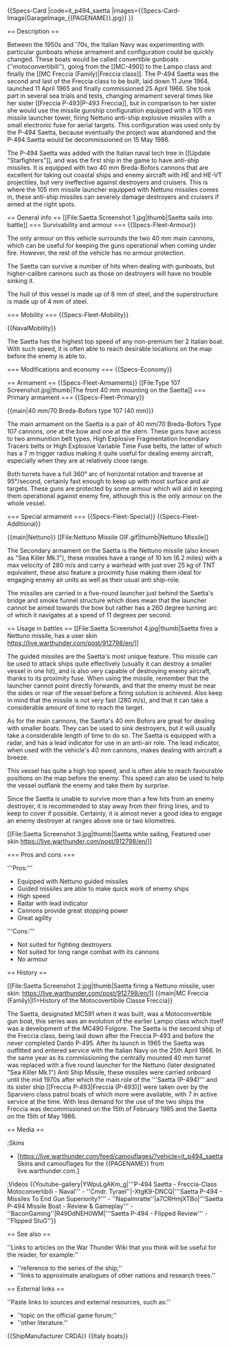 {{Specs-Card
|code=it_p494_saetta
|images={{Specs-Card-Image|GarageImage_{{PAGENAME}}.jpg}}
}}

== Description ==
<!-- ''In the first part of the description, cover the history of the ship's creation and military application. In the second part, tell the reader about using this ship in the game. Add a screenshot: if a beginner player has a hard time remembering vehicles by name, a picture will help them identify the ship in question.'' -->
Between the 1950s and '70s, the Italian Navy was experimenting with particular gunboats whose armament and configuration could be quickly changed. These boats would be called convertible gunboats (''motoconvertibili''), going from the [[MC-490]] to the Lampo class and finally the [[MC Freccia (Family)|Freccia class]]. The P-494 Saetta was the second and last of the Freccia class to be built, laid down 11 June 1964, launched 11 April 1965 and finally commissioned 25 April 1966. She took part in several sea trials and tests, changing armament several times like her sister [[Freccia P-493|P-493 Freccia]], but in comparison to her sister she would use the missile gunship configuration equipped with a 105 mm missile launcher tower, firing Nettuno anti-ship explosive missiles with a small electronic fuse for aerial targets. This configuration was used only by the P-494 Saetta, because eventually the project was abandoned and the P-494 Saetta would be decommissioned on 15 May 1986.

The P-494 Saetta was added with the Italian naval tech tree in [[Update "Starfighters"]], and was the first ship in the game to have anti-ship missiles. It is equipped with two 40 mm Breda-Bofors cannons that are excellent for taking out coastal ships and enemy aircraft with HE and HE-VT projectiles, but very ineffective against destroyers and cruisers. This is where the 105 mm missile launcher equipped with Nettuno missiles comes in, these anti-ship missiles can severely damage destroyers and cruisers if aimed at the right spots.

== General info ==
[[File:Saetta Screenshot 1.jpg|thumb|Saetta sails into battle]]
=== Survivability and armour ===
{{Specs-Fleet-Armour}}
<!-- ''Talk about the vehicle's armour. Note the most well-defended and most vulnerable zones, e.g. the ammo magazine. Evaluate the composition of components and assemblies responsible for movement and manoeuvrability. Evaluate the survivability of the primary and secondary armaments separately. Don't forget to mention the size of the crew, which plays an important role in fleet mechanics. Save tips on preserving survivability for the "Usage in battles" section. If necessary, use a graphical template to show the most well-protected or most vulnerable points in the armour.'' -->

The only armour on this vehicle surrounds the two 40 mm main cannons, which can be useful for keeping the guns operational when coming under fire. However, the rest of the vehicle has no armour protection.

The Saetta can survive a number of hits when dealing with gunboats, but higher-calibre cannons such as those on destroyers will have no trouble sinking it.

The hull of this vessel is made up of 8 mm of steel, and the superstructure is made up of 4 mm of steel.

=== Mobility ===
{{Specs-Fleet-Mobility}}
<!-- ''Write about the ship's mobility. Evaluate its power and manoeuvrability, rudder rerouting speed, stopping speed at full tilt, with its maximum forward and reverse speed.'' -->

{{NavalMobility}}

The Saetta has the highest top speed of any non-premium tier 2 Italian boat. With such speed, it is often able to reach desirable locations on the map before the enemy is able to.

=== Modifications and economy ===
{{Specs-Economy}}

== Armament ==
{{Specs-Fleet-Armaments}}
[[File:Type 107 Screenshot.jpg|thumb|The front 40 mm mounting on the Saetta]]
=== Primary armament ===
{{Specs-Fleet-Primary}}
<!-- ''Provide information about the characteristics of the primary armament. Evaluate their efficacy in battle based on their reload speed, ballistics and the capacity of their shells. Add a link to the main article about the weapon: <code><nowiki>{{main|Weapon name (calibre)}}</nowiki></code>. Broadly describe the ammunition available for the primary armament, and provide recommendations on how to use it and which ammunition to choose.'' -->
{{main|40 mm/70 Breda-Bofors type 107 (40 mm)}}

The main armament on the Saetta is a pair of 40 mm/70 Breda-Bofors Type 107 cannons, one at the bow and one at the stern. These guns have access to two ammunition belt types, High Explosive Fragmentation Incendiary Tracers belts or High Explosive Variable Time Fuse belts, the latter of which has a 7 m trigger radius making it quite useful for dealing enemy aircraft, especially when they are at relatively close range.

Both turrets have a full 360° arc of horizontal rotation and traverse at 95°/second, certainly fast enough to keep up with most surface and air targets. These guns are protected by some armour which will aid in keeping them operational against enemy fire, although this is the only armour on the whole vessel.

=== Special armament ===
{{Specs-Fleet-Special}}
{{Specs-Fleet-Additional}}
<!-- ''Mortars, rocket launchers and missiles are also effective in skilled hands and can take an off-guard opponent by surprise. Evaluate the ammunition of this type of armament and rate its performance in combat. If there are no special armaments, remove this section.'' -->
{{main|Nettuno}}
[[File:Nettuno Missile GIF.gif|thumb|Nettuno Missile]]

The Secondary armament on the Saetta is the Nettuno missile (also known as "Sea Killer Mk.1"), these missiles have a range of 10 km (6.2 miles) with a max velocity of 280 m/s and carry a warhead with just over 25 kg of TNT equivalent, these also feature a proximity fuse making them ideal for engaging enemy air units as well as their usual anti ship-role.

The missiles are carried in a five-round launcher just behind the Saetta's bridge and smoke funnel structure which does mean that the launcher cannot be aimed towards the bow but rather has a 260 degree turning arc of which it navigates at a speed of 11 degrees per second.

== Usage in battles ==
[[File:Saetta Screenshot 4.jpg|thumb|Saetta fires a Nettuno missile, has a user skin https://live.warthunder.com/post/912798/en/]]
<!-- ''Describe the technique of using this ship, the characteristics of her use in a team and tips on strategy. Abstain from writing an entire guide – don't try to provide a single point of view, but give the reader food for thought. Talk about the most dangerous opponents for this vehicle and provide recommendations on fighting them. If necessary, note the specifics of playing with this vehicle in various modes (AB, RB, SB).'' -->

The guided missiles are the Saetta's most unique feature. This missile can be used to attack ships quite effectively (usually it can destroy a smaller vessel in one hit), and is also very capable of destroying enemy aircraft, thanks to its proximity fuse. When using the missile, remember that the launcher cannot point directly forwards, and that the enemy must be near the sides or rear of the vessel before a firing solution is achieved. Also keep in mind that the missile is not very fast (280 m/s), and that it can take a considerable amount of time to reach the target.

As for the main cannons, the Saetta's 40 mm Bofors are great for dealing with smaller boats. They can be used to sink destroyers, but it will usually take a considerable length of time to do so. The Saetta is equipped with a radar, and has a lead indicator for use in an anti-air role. The lead indicator, when used with the vehicle's 40 mm cannons, makes dealing with aircraft a breeze.

This vessel has quite a high top speed, and is often able to reach favourable positions on the map before the enemy. This speed can also be used to help the vessel outflank the enemy and take them by surprise.

Since the Saetta is unable to survive more than a few hits from an enemy destroyer, it is recommended to stay away from their firing lines, and to keep to cover if possible. Certainly, it is almost never a good idea to engage an enemy destroyer at ranges above one or two kilometres.

[[File:Saetta Screenshot 3.jpg|thumb|Saetta while sailing, Featured user skin https://live.warthunder.com/post/912798/en/]]

=== Pros and cons ===
<!-- ''Summarise and briefly evaluate the vehicle in terms of its characteristics and combat effectiveness. Mark its pros and cons in the bulleted list. Try not to use more than 6 points for each of the characteristics. Avoid using categorical definitions such as "bad", "good" and the like - use substitutions with softer forms such as "inadequate" and "effective".'' -->

'''Pros:'''

* Equipped with Nettuno guided missiles
* Guided missiles are able to make quick work of enemy ships
* High speed
* Radar with lead indicator
* Cannons provide great stopping power
* Great agility

'''Cons:'''

* Not suited for fighting destroyers
* Not suited for long range combat with its cannons
* No armour

== History ==
<!-- ''Describe the history of the creation and combat usage of the ship in more detail than in the introduction. If the historical reference turns out to be too long, take it to a separate article, taking a link to the article about the ship and adding a block "/History" (example: <nowiki>https://wiki.warthunder.com/(Ship-name)/History</nowiki>) and add a link to it here using the <code>main</code> template. Be sure to reference text and sources by using <code><nowiki><ref></ref></nowiki></code>, as well as adding them at the end of the article with <code><nowiki><references /></nowiki></code>. This section may also include the ship's dev blog entry (if applicable) and the in-game encyclopedia description (under <code><nowiki>=== In-game description ===</nowiki></code>, also if applicable).'' -->
[[File:Saetta Screenshot 2.jpg|thumb|Saetta firing a Nettuno missile, user skin: https://live.warthunder.com/post/912798/en/]]
{{main|MC Freccia (Family)|l1=History of the Motocovertibile Classe Freccia}}

The Saetta, designated MC591 when it was built, was a Motoconvertible gun boat, this series was an evolution of the earlier Lampo class which itself was a development of the MC490 Folgore. The Saetta is the second ship of the Freccia class, being laid down after the Freccia P-493 and before the never completed Dardo P-495. After its launch in 1965 the Saetta was outfitted and entered service with the Italian Navy on the 25th April 1966. In the same year as its commissioning the centrally mounted 40 mm turret was replaced with a five round launcher for the Nettuno (later designated "Sea Killer Mk.1") Anti Ship Missile, these missiles were carried onboard until the mid 1970s after which the main role of the '''Saetta (P-494)''' and its sister ship [[Freccia P-493|Freccia (P-493)]] were taken over by the Sparviero class patrol boats of which more were available, with 7 in active service at the time. With less demand for the use of the two ships the Freccia was decommissioned on the 15th of February 1985 and the Saetta on the 15th of May 1986.

== Media ==
<!-- ''Excellent additions to the article would be video guides, screenshots from the game, and photos.'' -->

;Skins

* [https://live.warthunder.com/feed/camouflages/?vehicle=it_p494_saetta Skins and camouflages for the {{PAGENAME}} from live.warthunder.com.]

;Videos
{{Youtube-gallery|YWpuLgAKm_g|'''P-494 Saetta - Freccia-Class Motoconvertibili - Naval''' - ''Cmdr. Tyrael''|-XtgK9-DNCQ|'''Saetta P-494 - Missiles To End Gun Superiority?''' - ''Napalmratte''|a7CRHmjXTBo|'''Saetta P-494 Missile Boat - Review & Gameplay''' - ''BaconGaming''|R49DdNEH0WM|'''Saetta P-494 - Flipped Review''' - ''Flipped StuG''}}

== See also ==
<!-- ''Links to articles on the War Thunder Wiki that you think will be useful for the reader, for example:''
* ''reference to the series of the ship;''
* ''links to approximate analogues of other nations and research trees.'' -->
''Links to articles on the War Thunder Wiki that you think will be useful for the reader, for example:''

* ''reference to the series of the ship;''
* ''links to approximate analogues of other nations and research trees.''

== External links ==
<!-- ''Paste links to sources and external resources, such as:''
* ''topic on the official game forum;''
* ''other literature.'' -->
''Paste links to sources and external resources, such as:''

* ''topic on the official game forum;''
* ''other literature.''

{{ShipManufacturer CRDA}}
{{Italy boats}}